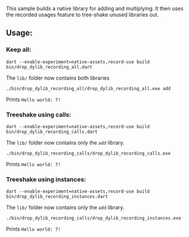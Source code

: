 This sample builds a native library for adding and multiplying. It then uses
the recorded usages feature to tree-shake unused libraries out.

## Usage:

### Keep all:
```
dart --enable-experiment=native-assets,record-use build bin/drop_dylib_recording_all.dart
```
The `lib/` folder now contains both libraries
```
./bin/drop_dylib_recording_all/drop_dylib_recording_all.exe add
```
Prints `Hello world: 7!`


### Treeshake using calls:
```
dart --enable-experiment=native-assets,record-use build bin/drop_dylib_recording_calls.dart
```
The `lib/` folder now contains only the `add` library.
```
./bin/drop_dylib_recording_calls/drop_dylib_recording_calls.exe
```
Prints `Hello world: 7!`

### Treeshake using instances:
```
dart --enable-experiment=native-assets,record-use build bin/drop_dylib_recording_instances.dart
```
The `lib/` folder now contains only the `add` library.
```
./bin/drop_dylib_recording_calls/drop_dylib_recording_instances.exe
```
Prints `Hello world: 7!`
